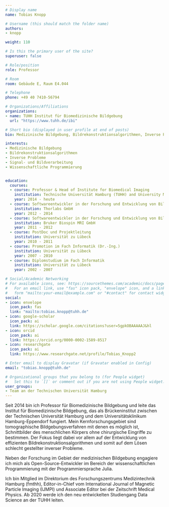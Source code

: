 ```yaml
---
# Display name
name: Tobias Knopp

# Username (this should match the folder name)
authors:
- knopp

weight: 110

# Is this the primary user of the site?
superuser: false

# Role/position
role: Professor

# Room
room: Gebäude E, Raum E4.044

# Telephone
phone: +49 40 7410-56794

# Organizations/Affiliations
organizations:
- name: TUHH Institut für Biomedizinische Bildgebung
  url: "https://www.tuhh.de/ibi"

# Short bio (displayed in user profile at end of posts)
bio: Medizinische Bildgebung, Bildrekonstruktionsalgorithmen, Inverse Probleme, Signal- und Bildverarbeitung, Wissenschaftliche Programmierung

interests:
- Medizinische Bildgebung
- Bildrekonstruktionsalgorithmen
- Inverse Probleme
- Signal- und Bildverarbeitung
- Wissenschaftliche Programmierung


education:
  courses:
  - course: Professor & Head of Institute for Biomedical Imaging
    institution: Technische Universität Hamburg (TUHH) and University Medical Center Hamburg-Eppendorf (UKE)
    year: 2014 - heute
  - course: Softwareentwickler in der Forschung und Entwicklung von Bildgebungssystemen
    institution: Thorlabs GmbH
    year: 2012 - 2014
  - course: Softwareentwickler in der Forschung und Entwicklung von Bildgebungssystemen
    institution: Bruker Biospin MRI GmbH
    year: 2011 - 2012
  - course: PostDoc und Projektleitung
    institution: Universität zu Lübeck
    year: 2010 - 2011
  - course: Promotion im Fach Informatik (Dr.-Ing.)
    institution: Universität zu Lübeck
    year: 2007 - 2010
  - course: Diplomstudium im Fach Informatik
    institution: Universität zu Lübeck
    year: 2002 - 2007

# Social/Academic Networking
# For available icons, see: https://sourcethemes.com/academic/docs/page-builder/#icons
#   For an email link, use "fas" icon pack, "envelope" icon, and a link in the
#   form "mailto:your-email@example.com" or "#contact" for contact widget.
social:
- icon: envelope
  icon_pack: fas
  link: "mailto:tobias.knopp@tuhh.de"
- icon: google-scholar
  icon_pack: ai
  link: https://scholar.google.com/citations?user=5gpkOBAAAAAJ&hl
- icon: orcid
  icon_pack: ai
  link: https://orcid.org/0000-0002-1589-8517
- icon: researchgate
  icon_pack: ai
  link: https://www.researchgate.net/profile/Tobias_Knopp2

# Enter email to display Gravatar (if Gravatar enabled in Config)
email: "tobias.knopp@tuhh.de"

# Organizational groups that you belong to (for People widget)
#   Set this to `[]` or comment out if you are not using People widget.
user_groups:
- Team an der Technischen Universität Hamburg
---
```


Seit 2014 bin ich Professor für Biomedizinische Bildgebung und leite das Institut für Biomedizinische Bildgebung, das als Brückeninstitut zwischen der Technischen Universität Hamburg und dem Universitätsklinikum Hamburg-Eppendorf fungiert. Mein Kernforschungsgebiet sind tomographische Bildgebungsverfahren mit denen es möglich ist, Schnittbilder des menschlichen Körpers ohne chirurgische Eingriffe zu bestimmen. Der Fokus liegt dabei vor allem auf der Entwicklung von effizienten Bildrekonstruktionsalgorithmen und somit auf dem Lösen schlecht gestellter inverser Probleme.

Neben der Forschung im Gebiet der medizinischen Bildgebung engagiere ich mich als Open-Source-Entwickler im Bereich der wissenschaftlichen Programmierung mit der Programmiersprache Julia.

Ich bin Mitglied im Direktorium des Forschungszentrums Medizintechnik Hamburg (fmthh), Editor-in-Chief vom International Journal of Magnetic Particle Imaging (IJMPI) und Associate Editor bei der Zeitschrift Medical Physics. Ab 2020 werde ich den neu entwickelten Studiengang Data Science an der TUHH leiten.







